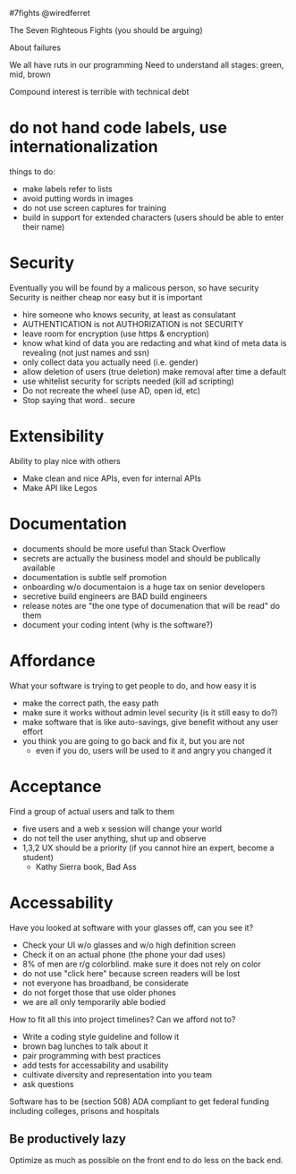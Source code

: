 #7fights
@wiredferret

The Seven Righteous Fights
(you should be arguing)

About failures

We all have ruts in our programming
Need to understand all stages: green, mid, brown

Compound interest is terrible with technical debt

# do not hand code labels, use internationalization
things to do:
* make labels refer to lists
* avoid putting words in images
* do not use screen captures for training
* build in support for extended characters (users should be able to enter their name)

# Security
Eventually you will be found by a malicous person, so have security
Security is neither cheap nor easy but it is important
* hire someone who knows security, at least as consulatant
* AUTHENTICATION is not AUTHORIZATION is not SECURITY
* leave room for encryption (use https & encryption)
* know what kind of data you are redacting and what kind of meta data is revealing (not just names and ssn)
* only collect data you actually need (i.e. gender)
* allow deletion of users (true deletion) make removal after time a default
* use whitelist security for scripts needed (kill ad scripting)
* Do not recreate the wheel (use AD, open id, etc)
* Stop saying that word.. secure

# Extensibility
Ability to play nice with others
* Make clean and nice APIs, even for internal APIs
* Make API like Legos

# Documentation
* documents should be more useful than Stack Overflow
* secrets are actually the business model and should be publically available
* documentation is subtle self promotion
* onboarding w/o documentaion is a huge tax on senior developers
* secretive build engineers are BAD build engineers
* release notes are "the one type of documenation that will be read" do them
* document your coding intent (why is the software?)

# Affordance
What your software is trying to get people to do, and how easy it is
* make the correct path, the easy path
* make sure it works without admin level security (is it still easy to do?)
* make software that is like auto-savings, give benefit without any user effort
* you think you are going to go back and fix it, but you are not
    * even if you do, users will be used to it and angry you changed it

# Acceptance
Find a group of actual users and talk to them
* five users and a web x session will change your world
* do not tell the user anything, shut up and observe
* 1,3,2 UX should be a priority (if you cannot hire an expert, become a student)
    * Kathy Sierra book, Bad Ass

# Accessability
Have you looked at software with your glasses off, can you see it?
* Check your UI w/o glasses and w/o high definition screen
* Check it on an actual phone (the phone your dad uses)
* 8% of men are r/g colorblind.  make sure it does not rely on color
* do not use "click here" because screen readers will be lost
* not everyone has broadband, be considerate
* do not forget those that use older phones
* we are all only temporarily able bodied

How to fit all this into project timelines? Can we afford not to?

* Write a coding style guideline and follow it
* brown bag lunches to talk about it
* pair programming with best practices
* add tests for accessability and usability
* cultivate diversity and representation into you team
* ask questions

Software has to be (section 508) ADA compliant to get federal funding including colleges, prisons and hospitals

## Be productively lazy
Optimize as much as possible on the front end to do less on the back end.

